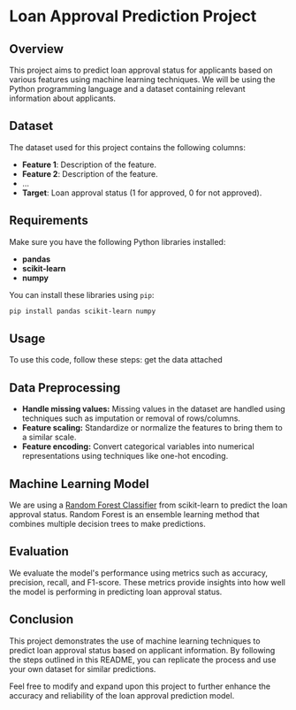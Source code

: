 # Loan Approval Prediction Project

## Overview

This project aims to predict loan approval status for applicants based on various features using machine learning techniques. We will be using the Python programming language and a dataset containing relevant information about applicants.

## Dataset

The dataset used for this project contains the following columns:

- **Feature 1**: Description of the feature.
- **Feature 2**: Description of the feature.
- ...
- **Target**: Loan approval status (1 for approved, 0 for not approved).

## Requirements

Make sure you have the following Python libraries installed:

- **pandas**
- **scikit-learn**
- **numpy**

You can install these libraries using `pip`:

```bash
pip install pandas scikit-learn numpy
```

## Usage

To use this code, follow these steps:
get the data attached

## Data Preprocessing

- **Handle missing values:** Missing values in the dataset are handled using techniques such as imputation or removal of rows/columns.
- **Feature scaling:** Standardize or normalize the features to bring them to a similar scale.
- **Feature encoding:** Convert categorical variables into numerical representations using techniques like one-hot encoding.

## Machine Learning Model

We are using a [Random Forest Classifier](https://scikit-learn.org/stable/modules/generated/sklearn.ensemble.RandomForestClassifier.html) from scikit-learn to predict the loan approval status. Random Forest is an ensemble learning method that combines multiple decision trees to make predictions.

## Evaluation

We evaluate the model's performance using metrics such as accuracy, precision, recall, and F1-score. These metrics provide insights into how well the model is performing in predicting loan approval status.

## Conclusion

This project demonstrates the use of machine learning techniques to predict loan approval status based on applicant information. By following the steps outlined in this README, you can replicate the process and use your own dataset for similar predictions.

Feel free to modify and expand upon this project to further enhance the accuracy and reliability of the loan approval prediction model.

